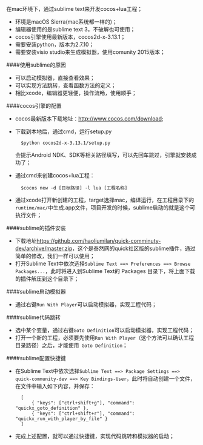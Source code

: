 在mac环境下，通过sublime text来开发cocos+lua工程；    

* 环境是macOS Sierra(mac系统都一样的)；
* 编辑器使用的是sublime text 3，不破解也可使用；
* cocos引擎使用最新版本，cocos2d-x-3.13.1；
* 需要安装python，版本为2.7.10；
* 需要安装visio studio来生成模拟器，使用comunity 2015版本；

####使用sublime的原因
* 可以启动模拟器，直接查看效果；
* 可以实现方法跳转，查看函数方法的定义；
* 相比xcode，编辑器更轻便，操作流畅，使用顺手；

####cocos引擎的配置
* cocos最新版本下载地址：<http://www.cocos.com/download>;
* 下载到本地后，通过cmd，运行setup.py

		$python cocos2d-x-3.13.1/setup.py
		
	会提示Android NDK、SDK等相关路径填写，可以先回车跳过，引擎就安装成功了；
* 通过cmd来创建cocos+lua工程：

		$cocos new -d [目标路径] -l lua [工程名称]
		
* 通过xcode打开新创建的工程，target选择mac，编译运行，在工程目录下的`runtime/mac/`中生成.app文件，项目开发的时候，sublime启动的就是这个可执行文件；

####sublime的插件安装
* 下载地址<https://github.com/haoliumilan/quick-comminuty-dev/archive/master.zip>，这个是泰然网的quick社区版的sublime插件，通过简单的修改，我们一样可以使用；
* 打开Sublime Text中依次选择`Sublime Text ==> Preferences ==> Browse Packages...`，此时将进入到Sublime Text的 Packages 目录下，将上面下载的插件解压到这个目录下；

####sublime启动模拟器
* 通过右键`Run With Player`可以启动模拟器，实现工程代码；

####sublime代码跳转
* 选中某个变量，通过右键`Goto Definition`可以启动模拟器，实现工程代码；
* 打开一个新的工程，必须要先使用`Run With Player`（这个方法可以确认工程目录路径）之后，才能使用` Goto Definition`；

####sublime配置快捷键
* 在Sublime Text中依次选择`Sublime Text ==> Package Settings ==> quick-community-dev ==> Key Bindings-User`，此时将自动创建一个文件，在文件中输入如下内容，并保存：

		[
		    { "keys": ["ctrl+shift+g"], "command": "quickx_goto_definition" },
		    { "keys": ["ctrl+shift+r"], "command": "quickx_run_with_player_by_file" }
		]
* 完成上述配置，就可以通过快捷键，实现代码跳转和模拟器的启动；
	